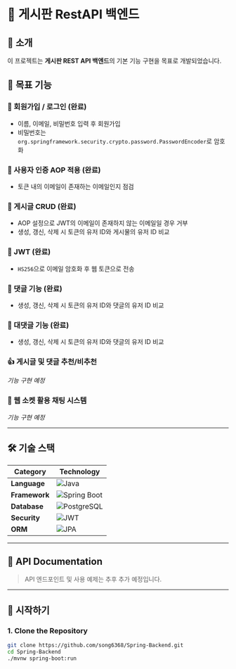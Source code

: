 # 📝 게시판 RestAPI 백엔드

## 📖 소개
이 프로젝트는 **게시판 REST API 백엔드**의 기본 기능 구현을 목표로 개발되었습니다.

## 🎯 목표 기능
### 👤 회원가입 / 로그인 (완료)
- 이름, 이메일, 비밀번호 입력 후 회원가입
- 비밀번호는 `org.springframework.security.crypto.password.PasswordEncoder`로 암호화

### 🔐 사용자 인증 AOP 적용 (완료)
- 토큰 내의 이메일이 존재하는 이메일인지 점검

### 📄 게시글 CRUD (완료)
- AOP 설정으로 JWT의 이메일이 존재하지 않는 이메일일 경우 거부
- 생성, 갱신, 삭제 시 토큰의 유저 ID와 게시물의 유저 ID 비교

### 🔑 JWT (완료)
- `HS256`으로 이메일 암호화 후 웹 토큰으로 전송

### 💬 댓글 기능 (완료)
- 생성, 갱신, 삭제 시 토큰의 유저 ID와 댓글의 유저 ID 비교

### 🔗 대댓글 기능 (완료)
- 생성, 갱신, 삭제 시 토큰의 유저 ID와 댓글의 유저 ID 비교

### 👍 게시글 및 댓글 추천/비추천
*기능 구현 예정*

### 💬 웹 소켓 활용 채팅 시스템
*기능 구현 예정*

---

## 🛠 기술 스택
| Category       | Technology                    |
|----------------|-------------------------------|
| **Language**   | ![Java](https://img.shields.io/badge/Java-%23ED8B00.svg?&style=for-the-badge&logo=java&logoColor=white) |
| **Framework**  | ![Spring Boot](https://img.shields.io/badge/Spring%20Boot-%236DB33F.svg?&style=for-the-badge&logo=spring-boot&logoColor=white) |
| **Database**   | ![PostgreSQL](https://img.shields.io/badge/PostgreSQL-%23316192.svg?&style=for-the-badge&logo=postgresql&logoColor=white) |
| **Security**   | ![JWT](https://img.shields.io/badge/JWT-%23E85142.svg?&style=for-the-badge&logo=json-web-tokens&logoColor=white) |
| **ORM**        | ![JPA](https://img.shields.io/badge/Spring%20Data%20JPA-%236DB33F.svg?&style=for-the-badge&logo=spring&logoColor=white) |

---

## 📄 API Documentation
> API 엔드포인트 및 사용 예제는 추후 추가 예정입니다.

---

## 🚀 시작하기

### 1. Clone the Repository
```bash
git clone https://github.com/song6368/Spring-Backend.git
cd Spring-Backend
./mvnw spring-boot:run
